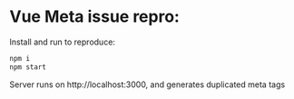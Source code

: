 # Vue Meta issue repro:

Install and run to reproduce:

```bash
npm i
npm start
```

Server runs on http://localhost:3000, and generates duplicated meta tags
